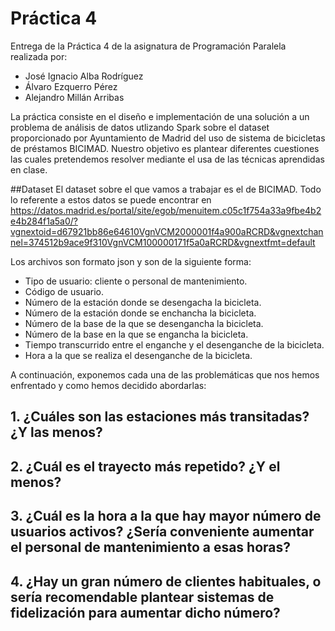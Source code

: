 # Práctica 4
Entrega de la Práctica 4 de la asignatura de Programación Paralela realizada por:
- José Ignacio Alba Rodríguez
- Álvaro Ezquerro Pérez
- Alejandro Millán Arribas

La práctica consiste en el diseño e implementación de una solución a un problema de análisis de datos utlizando Spark sobre el dataset proporcionado por Ayuntamiento de Madrid del uso de sistema de bicicletas de préstamos BICIMAD. Nuestro objetivo es plantear diferentes cuestiones las cuales pretendemos resolver mediante el usa de las técnicas aprendidas en clase. 

##Dataset
El dataset sobre el que vamos a trabajar es el de BICIMAD. Todo lo referente a estos datos se puede encontrar en https://datos.madrid.es/portal/site/egob/menuitem.c05c1f754a33a9fbe4b2e4b284f1a5a0/?vgnextoid=d67921bb86e64610VgnVCM2000001f4a900aRCRD&vgnextchannel=374512b9ace9f310VgnVCM100000171f5a0aRCRD&vgnextfmt=default

Los archivos son formato json y son de la siguiente forma:

- Tipo de usuario: cliente o personal de mantenimiento.
- Código de usuario.
- Número de la estación donde se desengacha la bicicleta.
- Número de la estación donde se enchancha la bicicleta.
- Número de la base de la que se desengancha la bicicleta.
- Número de la base en la que se engancha la bicicleta.
- Tiempo transcurrido entre el enganche y el desenganche de la bicicleta.
- Hora a la que se realiza el desenganche de la bicicleta.


A continuación, exponemos cada una de las problemáticas que nos hemos enfrentado y como hemos decidido abordarlas:

## 1. ¿Cuáles son las estaciones más transitadas? ¿Y las menos?


## 2. ¿Cuál es el trayecto más repetido? ¿Y el menos?


## 3. ¿Cuál es la hora a la que hay mayor número de usuarios activos? ¿Sería conveniente aumentar el personal de mantenimiento a esas horas?

## 4. ¿Hay un gran número de clientes habituales, o sería recomendable plantear sistemas de fidelización para aumentar dicho número?
